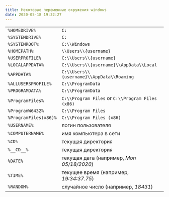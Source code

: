 ```yaml
---
title: Некоторые переменные окружения windows
date: 2020-05-18 19:32:27
---
```


|                       |                                                  |
| --------------------- | ------------------------------------------------ |
| `%HOMEDRIVE%`         | `C:`                                             |
| `%SYSTEMDRIVE%`       | `C:`                                             |
| `%SYSTEMROOT%`        | `C:\\Windows`                                    |
| `%HOMEPATH%`          | `\\Users\\{username}`                            |
| `%USERPROFILE%`       | `C:\\Users\\{username}`                          |
| `%LOCALAPPDATA%`      | `C:\\Users\\{username}\\AppData\\Local`          |
| `%APPDATA%`           | `C:\\Users\\{username}\\AppData\\Roaming`        |
| `%ALLUSERSPROFILE%`   | `C:\\ProgramData`                                |
| `%PROGRAMDATA%`       | `C:\\ProgramData`                                |
| `%ProgramFiles%`      | `C:\\Program Files` or `C:\\Program Files (x86)` |
| `%ProgramW6432%`      | `C:\\Program Files`                              |
| `%ProgramFiles(x86)%` | `C:\\Program Files (x86)`                        |
| `%USERNAME%`          | логин пользователя                               |
| `%COMPUTERNAME%`      | имя компьютера в сети                            |
| `%CD%`                | текущая директория                               |
| `%__CD__%`            | текущая директория                               |
| `%DATE%`              | текущая дата (например, _Mon 05/18/2020_)        |
| `%TIME%`              | текущее время (например, _19:34:37.75_)          |
| `%RANDOM%`            | случайное число (например, _18431_)              |

